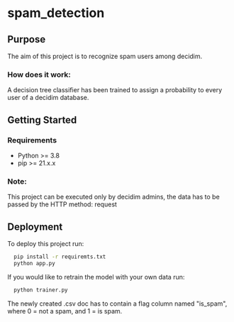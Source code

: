 
# spam_detection
## Purpose
The aim of this project is to recognize spam users among decidim.

### How does it work:
A decision tree classifier has been trained to assign a probability to every user of a decidim database.
## Getting Started
### Requirements
- Python >= 3.8
- pip >= 21.x.x
### Note:

This project can be executed only by decidim admins, the data has to be passed by the HTTP method: request


## Deployment

To deploy this project run:

```bash
  pip install -r requiremts.txt
  python app.py
```

If you would like to retrain the model with your own data run:
```bash
  python trainer.py
``` 
The newly created .csv doc has to contain a flag column named "is_spam", where 0 = not a spam, and 1 = is spam. 